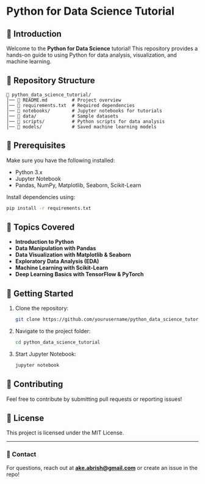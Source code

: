 # Python for Data Science Tutorial

## 📌 Introduction
Welcome to the **Python for Data Science** tutorial! This repository provides a hands-on guide to using Python for data analysis, visualization, and machine learning.

## 📂 Repository Structure
```
📁 python_data_science_tutorial/
│── 📜 README.md         # Project overview
│── 📜 requirements.txt  # Required dependencies
│── 📂 notebooks/        # Jupyter notebooks for tutorials
│── 📂 data/             # Sample datasets
│── 📂 scripts/          # Python scripts for data analysis
│── 📂 models/           # Saved machine learning models
```

## 📌 Prerequisites
Make sure you have the following installed:
- Python 3.x
- Jupyter Notebook
- Pandas, NumPy, Matplotlib, Seaborn, Scikit-Learn

Install dependencies using:
```bash
pip install -r requirements.txt
```

## 📌 Topics Covered
- **Introduction to Python**
- **Data Manipulation with Pandas**
- **Data Visualization with Matplotlib & Seaborn**
- **Exploratory Data Analysis (EDA)**
- **Machine Learning with Scikit-Learn**
- **Deep Learning Basics with TensorFlow & PyTorch**

## 🚀 Getting Started
1. Clone the repository:
   ```bash
   git clone https://github.com/yourusername/python_data_science_tutorial.git
   ```
2. Navigate to the project folder:
   ```bash
   cd python_data_science_tutorial
   ```
3. Start Jupyter Notebook:
   ```bash
   jupyter notebook
   ```

## 📌 Contributing
Feel free to contribute by submitting pull requests or reporting issues!

## 📌 License
This project is licensed under the MIT License.

---
### 📧 Contact
For questions, reach out at **ake.abrish@gmail.com** or create an issue in the repo!


